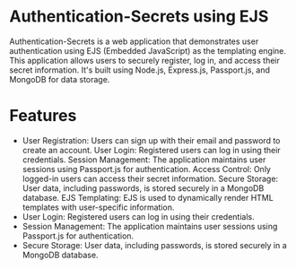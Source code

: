 # Authentication-Secrets using EJS

Authentication-Secrets is a web application that demonstrates user authentication using EJS (Embedded JavaScript) as the templating engine. This application allows users to securely register, log in, and access their secret information. It's built using Node.js, Express.js, Passport.js, and MongoDB for data storage.

<h1>Features</h1>
<ul>
  <li>User Registration: Users can sign up with their email and password to create an account.
User Login: Registered users can log in using their credentials.
Session Management: The application maintains user sessions using Passport.js for authentication.
Access Control: Only logged-in users can access their secret information.
Secure Storage: User data, including passwords, is stored securely in a MongoDB database.
EJS Templating: EJS is used to dynamically render HTML templates with user-specific information.</li>
  <li>
    User Login: Registered users can log in using their credentials.
  </li>
<li>Session Management: The application maintains user sessions using Passport.js for authentication.</li>
  <li>Secure Storage: User data, including passwords, is stored securely in a MongoDB database.</li>
</ul>
